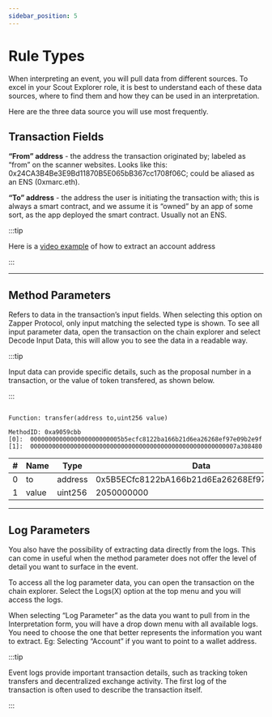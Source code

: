```yaml
---
sidebar_position: 5
---
```


# Rule Types

When interpreting an event, you will pull data from different sources. To excel in your Scout Explorer role, it is best to understand each of these data sources, where to find them and how they can be used in an interpretation. 

Here are the three data source you will use most frequently. 

## Transaction Fields
**“From” address** - the address the transaction originated by; labeled as “from” on the scanner websites. Looks like this: 0x24CA3B4Be3E9Bd11870B5E065bB367cc1708f06C; could be aliased as an ENS (0xmarc.eth). 

**“To” address** - the address the user is initiating the transaction with; this is always a smart contract, and we assume it is “owned” by an app of some sort, as the app deployed the smart contract. Usually not an ENS.

:::tip 

Here is a [video example](https://youtu.be/QYUromXZ9sQ) of how to extract an account address

:::

---
## Method Parameters

Refers to data in the transaction’s input fields. When selecting this option on Zapper Protocol, only input matching the selected type is shown. To see all input parameter data, open the transaction on the chain explorer and select Decode Input Data, this will allow you to see the data in a readable way.

:::tip 

Input data can provide specific details, such as the proposal number in a transaction, or the value of token transfered, as shown below. 

:::

```

Function: transfer(address to,uint256 value)

MethodID: 0xa9059cbb
[0]:  0000000000000000000000005b5ecfc8122ba166b21d6ea26268ef97e09b2e9f
[1]:  000000000000000000000000000000000000000000000000000000007a308480

```

| #   | Name  | Type    | Data                                      |
|-----|-------|---------|-------------------------------------------|
| 0   | to    | address | 0x5B5ECfc8122bA166b21d6Ea26268Ef97e09B2E9F |
| 1   | value | uint256 | 2050000000                                 |

---
## Log Parameters

You also have the possibility of extracting data directly from the logs. This can come in useful when the method parameter does not offer the level of detail you want to surface in the event. 

To access all the log parameter data, you can open the transaction on the chain explorer. Select the Logs(X) option at the top menu and you will access the logs. 

When selecting “Log Parameter” as the data you want to pull from in the Interpretation form, you will have a drop down menu with all available logs. You need to choose the one that better represents the information you want to extract. Eg: Selecting “Account” if you want to point to a wallet address. 

:::tip 

Event logs provide important transaction details, such as tracking token transfers and decentralized exchange activity. The first log of the transaction is often used to describe the transaction itself.

:::
